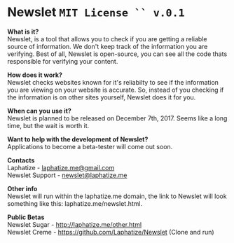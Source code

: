 # Newslet ` MIT License `` v.0.1 ` <br>

**What is it?** <br>
Newslet, is a tool that allows you to check if you are getting a reliable source of information. We don't keep track of the information you are verifying. Best of all, Newslet is open-source, you can see all the code thats responsible for verifying your content.<br>

**How does it work?**</br>
Newslet checks websites known for it's reliabilty to see if the information you are viewing on your website is accurate. So, instead of you checking if the information is on other sites yourself, Newslet does it for you. <br>

**When can you use it?**</br>
Newslet is planned to be released on December 7th, 2017. Seems like a long time, but the wait is worth it.<br>

**Want to help with the development of Newslet?**<br>
Applications to become a beta-tester will come out soon. <br>

**Contacts** <br>
Laphatize - laphatize.me@gmail.com <br>
Newslet Support - newslet@laphatize.me<br>

**Other info**<br>
Newslet will run within the laphatize.me domain, the link to Newslet will look something like this: laphatize.me/newslet.html.
<br>

**Public Betas**<br>
Newslet Sugar - http://laphatize.me/other.html <br>
Newslet Creme - https://github.com/Laphatize/Newslet (Clone and run) <br>
